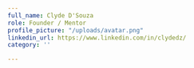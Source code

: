 ```yaml
---
full_name: Clyde D'Souza
role: Founder / Mentor
profile_picture: "/uploads/avatar.png"
linkedin_url: https://www.linkedin.com/in/clydedz/
category: ''

---
```

